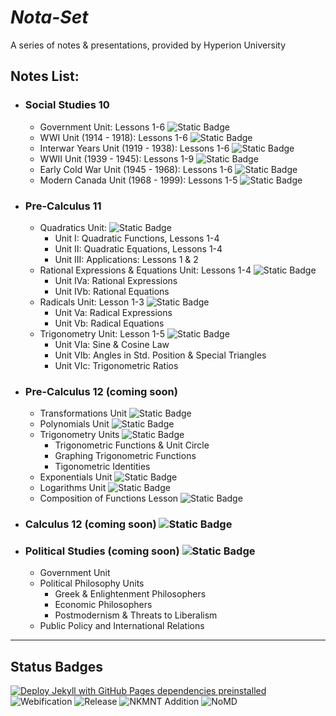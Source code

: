 # ***Nota-Set***
A series of notes & presentations, provided by Hyperion University
## **Notes List:**
* ### Social Studies 10
    - Government Unit: Lessons 1-6 ![Static Badge](https://img.shields.io/badge/HTML-Feb-yellow?logo=adguard&logoColor=brightgreen)
    - WWI Unit (1914 - 1918): Lessons 1-6 ![Static Badge](https://img.shields.io/badge/HTML-Mar-orange?logo=adguard&logoColor=brightgreen)
    - Interwar Years Unit (1919 - 1938): Lessons 1-6
    ![Static Badge](https://img.shields.io/badge/HTML-Mar-orange?logo=adguard&logoColor=brightgreen)
    - WWII Unit (1939 - 1945): Lessons 1-9 ![Static Badge](https://img.shields.io/badge/HTML-Apr%2FMay-%23ff4d00?logo=adguard&logoColor=brightgreen)
    - Early Cold War Unit (1945 - 1968): Lessons 1-6 ![Static Badge](https://img.shields.io/badge/HTML-May-red?logo=adguard&logoColor=brightgreen)
    - Modern Canada Unit (1968 - 1999): Lessons 1-5 ![Static Badge](https://img.shields.io/badge/HTML-May-red?logo=adguard&logoColor=brightgreen)
* ### Pre-Calculus 11
    - Quadratics Unit: ![Static Badge](https://img.shields.io/badge/HTML-Feb-yellow?logo=adguard&logoColor=brightgreen)
        - Unit I: Quadratic Functions, Lessons 1-4 
        - Unit II: Quadratic Equations, Lessons 1-4
        - Unit III: Applications: Lessons 1 & 2
    - Rational Expressions & Equations Unit: Lessons 1-4 ![Static Badge](https://img.shields.io/badge/HTML-Mar%2FApr-orange?logo=adguard&logoColor=brightgreen)
        - Unit IVa: Rational Expressions
        - Unit IVb: Rational Equations
    - Radicals Unit: Lesson 1-3 ![Static Badge](https://img.shields.io/badge/HTML-Mar%2FApr-orange?logo=adguard&logoColor=brightgreen)
        - Unit Va: Radical Expressions
        - Unit Vb: Radical Equations
    - Trigonometry Unit: Lesson 1-5 ![Static Badge](https://img.shields.io/badge/HTML-Apr%2FMay-%23ff4d00?logo=adguard&logoColor=brightgreen)
        - Unit VIa: Sine & Cosine Law
        - Unit VIb: Angles in Std. Position & Special Triangles
        - Unit VIc: Trigonometric Ratios
* ### Pre-Calculus 12 (coming soon) 
    - Transformations Unit ![Static Badge](https://img.shields.io/badge/HTML-Standard-brightgreen?logo=adguard&logoColor=brightgreen)
    - Polynomials Unit ![Static Badge](https://img.shields.io/badge/HTML-Standard-brightgreen?logo=adguard&logoColor=brightgreen)
    - Trigonometry Units ![Static Badge](https://img.shields.io/badge/HTML-Early_Jun-darkred?logo=adguard&logoColor=brightgreen)
        - Trigonometric Functions & Unit Circle
        - Graphing Trigonometric Functions
        - Tigonometric Identities
    - Exponentials Unit ![Static Badge](https://img.shields.io/badge/HTML-Late_Jun-darkred?logo=adguard&logoColor=brightgreen)
    - Logarithms Unit ![Static Badge](https://img.shields.io/badge/HTML-Late_Jun-darkred?logo=adguard&logoColor=brightgreen)
    - Composition of Functions Lesson ![Static Badge](https://img.shields.io/badge/HTML-Late_Jun-darkred?logo=adguard&logoColor=brightgreen)
* ### Calculus 12 (coming soon) ![Static Badge](https://img.shields.io/badge/HTML-Standard-brightgreen?logo=adguard&logoColor=brightgreen)
* ### Political Studies (coming soon) ![Static Badge](https://img.shields.io/badge/HTML-Standard-brightgreen?logo=adguard&logoColor=brightgreen)
    - Government Unit
    - Political Philosophy Units
        - Greek & Enlightenment Philosophers
        - Economic Philosophers
        - Postmodernism & Threats to Liberalism
    - Public Policy and International Relations

---
## **Status Badges**
[![Deploy Jekyll with GitHub Pages dependencies preinstalled](https://github.com/HyperionU/Nota-Set/actions/workflows/jekyll-gh-pages.yml/badge.svg)](https://github.com/HyperionU/Nota-Set/actions/workflows/jekyll-gh-pages.yml) 
![Webification](https://img.shields.io/badge/Webified-True-limegreen)
![Release](https://img.shields.io/github/v/release/HyperionU/Nota-Set?color=darkred) 
![NKMNT Addition](https://img.shields.io/badge/NKMNT-Done-limegreen)
![NoMD](https://img.shields.io/badge/NoMD-Stage_2-darkred?logo=adguard&logoColor=brightgreen)




